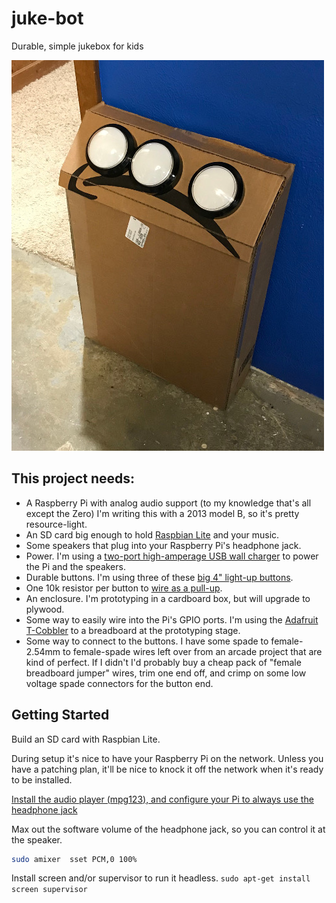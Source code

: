 # juke-bot
Durable, simple jukebox for kids

![Juke-Bot 0.0](jukebot.jpg)

## This project needs:

 - A Raspberry Pi with analog audio support (to my knowledge that's all except the Zero)  I'm writing this with a 2013 model B, so it's pretty resource-light.
 - An SD card big enough to hold [Raspbian Lite](https://www.raspberrypi.org/downloads/raspbian/) and your music.
 - Some speakers that plug into your Raspberry Pi's headphone jack.
 - Power. I'm using a [two-port high-amperage USB wall charger](https://www.amazon.com/gp/product/B013US9FFY/ref=oh_aui_search_detailpage?ie=UTF8&psc=1) to power the Pi and the speakers.
 - Durable buttons. I'm using three of these [big 4" light-up buttons](https://www.amazon.com/gp/product/B071FSKY6Q/ref=oh_aui_detailpage_o00_s00?ie=UTF8&psc=1).
 - One 10k resistor per button to [wire as a pull-up](https://learn.adafruit.com/playing-sounds-and-using-buttons-with-raspberry-pi/bread-board-setup-for-input-buttons).
 - An enclosure. I'm prototyping in a cardboard box, but will upgrade to plywood.
 - Some way to easily wire into the Pi's GPIO ports. I'm using the [Adafruit T-Cobbler](https://www.adafruit.com/product/2028) to a breadboard at the prototyping stage.
 - Some way to connect to the buttons. I have some spade to female-2.54mm to female-spade wires left over from an arcade project that are kind of perfect. If I didn't I'd probably buy a cheap pack of "female breadboard jumper" wires, trim one end off, and crimp on some low voltage spade connectors for the button end.


## Getting Started

Build an SD card with Raspbian Lite.

During setup it's nice to have your Raspberry Pi on the network. Unless you have a patching plan, it'll be nice to knock it off the network when it's ready to be installed.

[Install the audio player (mpg123), and configure your Pi to always use the headphone jack](https://learn.adafruit.com/playing-sounds-and-using-buttons-with-raspberry-pi/install-audio)

Max out the software volume of the headphone jack, so you can control it at the speaker.

```bash
sudo amixer  sset PCM,0 100%
```

Install screen and/or supervisor to run it headless.
`sudo apt-get install screen supervisor`
